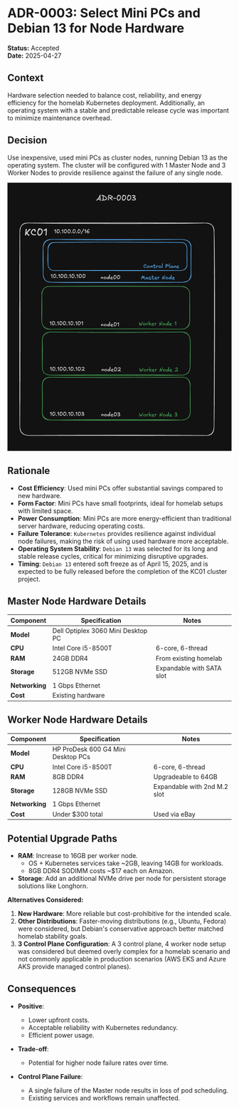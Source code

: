 # ADR-0003: Select Mini PCs and Debian 13 for Node Hardware

**Status:** Accepted  
**Date:** 2025-04-27

## Context

Hardware selection needed to balance cost, reliability, and energy efficiency for the homelab Kubernetes deployment. Additionally, an operating system with a stable and predictable release cycle was important to minimize maintenance overhead.

## Decision

Use inexpensive, used mini PCs as cluster nodes, running Debian 13 as the operating system. The cluster will be configured with 1 Master Node and 3 Worker Nodes to provide resilience against the failure of any single node.

<img src="./diagrams/0003_cluster_diagram.png" alt="KC01 Cluster Diagram" width="600"/>

## Rationale

- **Cost Efficiency**: Used mini PCs offer substantial savings compared to new hardware.
- **Form Factor**: Mini PCs have small footprints, ideal for homelab setups with limited space.
- **Power Consumption**: Mini PCs are more energy-efficient than traditional server hardware, reducing operating costs.
- **Failure Tolerance**: `Kubernetes` provides resilience against individual node failures, making the risk of using used hardware more acceptable.
- **Operating System Stability**: `Debian 13` was selected for its long and stable release cycles, critical for minimizing disruptive upgrades.
- **Timing**: `Debian 13` entered soft freeze as of April 15, 2025, and is expected to be fully released before the completion of the KC01 cluster project.

## Master Node Hardware Details

| Component       | Specification                         | Notes                        |
|-----------------|---------------------------------------|------------------------------|
| **Model**       | Dell Optiplex 3060 Mini Desktop PC    |                              |
| **CPU**         | Intel Core i5-8500T                   | 6-core, 6-thread             |   
| **RAM**         | 24GB DDR4                             | From existing homelab        |
| **Storage**     | 512GB NVMe SSD                        | Expandable with SATA slot    |
| **Networking**  | 1 Gbps Ethernet                       |                              |
| **Cost**        | Existing hardware                     |                              |

## Worker Node Hardware Details

| Component       | Specification                         | Notes                        |
|-----------------|---------------------------------------|------------------------------|
| **Model**       | HP ProDesk 600 G4 Mini Desktop PCs    |                              |
| **CPU**         | Intel Core i5-8500T                   | 6-core, 6-thread             |   
| **RAM**         | 8GB DDR4                              | Upgradeable to 64GB          |
| **Storage**     | 128GB NVMe SSD                        | Expandable with 2nd M.2 slot |
| **Networking**  | 1 Gbps Ethernet                       |                              |
| **Cost**        | Under $300 total                      | Used via eBay                |

## Potential Upgrade Paths

- **RAM**: Increase to 16GB per worker node.  
  - OS + Kubernetes services take ~2GB, leaving 14GB for workloads.  
  - 8GB DDR4 SODIMM costs ~$17 each on Amazon.
- **Storage**: Add an additional NVMe drive per node for persistent storage solutions like Longhorn.

**Alternatives Considered:**
1. **New Hardware**: More reliable but cost-prohibitive for the intended scale.
2. **Other Distributions**: Faster-moving distributions (e.g., Ubuntu, Fedora) were considered, but Debian's conservative approach better matched homelab stability goals.
3. **3 Control Plane Configuration**: A 3 control plane, 4 worker node setup was considered but deemed overly complex for a homelab scenario and not commonly applicable in production scenarios (AWS EKS and Azure AKS provide managed control planes).

## Consequences
- **Positive**:  
  - Lower upfront costs.  
  - Acceptable reliability with Kubernetes redundancy.  
  - Efficient power usage.  

- **Trade-off**:  
  - Potential for higher node failure rates over time.  

- **Control Plane Failure**:  
  - A single failure of the Master node results in loss of pod scheduling.  
  - Existing services and workflows remain unaffected.
